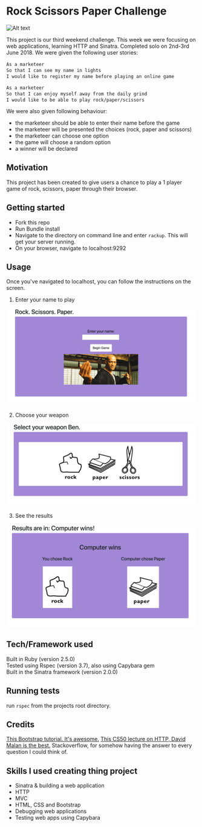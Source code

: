 Rock Scissors Paper Challenge
==================

 ![Alt text](https://media.giphy.com/media/E7ClVqqCl8bVS/giphy.gif)


This project is our third weekend challenge. This week we were focusing on web applications, learning HTTP and Sinatra. Completed solo on 2nd-3rd June 2018. We were given the following user stories:

```
As a marketeer
So that I can see my name in lights
I would like to register my name before playing an online game
```
```
As a marketeer
So that I can enjoy myself away from the daily grind
I would like to be able to play rock/paper/scissors
```

We were also given following behaviour:
- the marketeer should be able to enter their name before the game
- the marketeer will be presented the choices (rock, paper and scissors)
- the marketeer can choose one option
- the game will choose a random option
- a winner will be declared

## Motivation

This project has been created to give users a chance to play a 1 player game of rock, scissors, paper through their browser.

## Getting started

* Fork this repo
* Run Bundle install
* Navigate to the directory on command line and enter ```rackup```. This will get your server running.
* On your browser, navigate to localhost:9292

## Usage

Once you've navigated to localhost, you can follow the instructions on the screen.

1. Enter your name to play

<img src="/public/enter_name.png">

2. Choose your weapon

<img src="/public/choose_weapon.png">

3. See the results

<img src="/public/final_result.png">


## Tech/Framework used

Built in Ruby (version 2.5.0)<br />
Tested using Rspec (version 3.7), also using Capybara gem<br />
Built in the Sinatra framework (version 2.0.0)

## Running tests

run `rspec` from the projects root directory.

## Credits

[This Bootstrap tutorial. It's awesome.](https://www.youtube.com/watch?v=gqOEoUR5RHg)
[This CS50 lecture on HTTP, David Malan is the best.](https://www.youtube.com/watch?v=PUPDGbnpSjw&t=4902s)
Stackoverflow, for somehow having the answer to every question I could think of. 

## Skills I used creating thing project

* Sinatra & building a web application
* HTTP
* MVC
* HTML, CSS and Bootstrap
* Debugging web applications
* Testing web apps using Capybara
